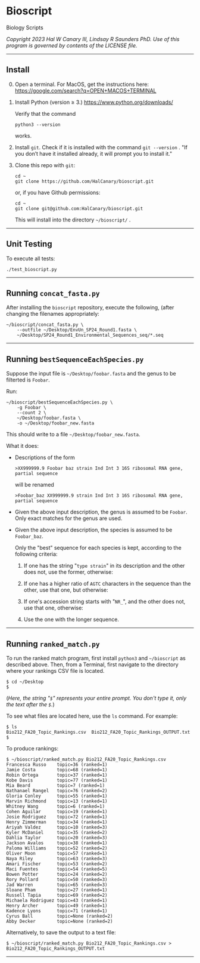 # Bioscript

Biology Scripts

*Copyright 2023 Hal W Canary III, Lindsay R Saunders PhD.*
*Use of this program is governed by contents of the LICENSE file.*

* * *

## Install

0.  Open a terminal.  For MacOS, get the instructions here:
    <https://google.com/search?q=OPEN+MACOS+TERMINAL>

1.  Install Python (version ≥ 3.) <https://www.python.org/downloads/>

    Verify that the command

    ```
    python3 --version
    ```

    works.

2.  Install `git`.  Check if it is installed with the command `git --version` .
    "If you don’t have it installed already, it will prompt you to install it."

3.  Clone this repo with `git`:

    ```
    cd ~
    git clone https://github.com/HalCanary/bioscript.git
    ```

    or, if you have Github permissions:

    ```
    cd ~
    git clone git@github.com:HalCanary/bioscript.git
    ```

    This will install into the directory `~/bioscript/` .


* * *

## Unit Testing

To execute all tests:

```
./test_bioscript.py
```

* * *

## Running `concat_fasta.py`

After installing the `bioscript` repository, execute the following, (after
changing the filenames appropriately:

```
~/bioscript/concat_fasta.py \
    --outfile ~/Desktop/EnvUn_SP24_Round1.fasta \
    ~/Desktop/SP24_Round1_Environmental_Sequences_seq/*.seq
```

* * *

## Running `bestSequenceEachSpecies.py`

Suppose the input file is `~/Desktop/foobar.fasta` and the genus to be filterted is `Foobar`.

Run:

```
~/bioscript/bestSequenceEachSpecies.py \
    -g Foobar \
    --count 2 \
    ~/Desktop/foobar.fasta \
    -o ~/Desktop/foobar_new.fasta
```

This should write to a file `~/Desktop/foobar_new.fasta`.

What it does:

*   Descriptions of the form

    ```
    >XX999999.9 Foobar baz strain Ind Int 3 16S ribosomal RNA gene, partial sequence
    ```

    will be renamed

    ```
    >Foobar_baz XX999999.9 strain Ind Int 3 16S ribosomal RNA gene, partial sequence
    ```

*   Given the above input description, the genus is assumed to be `Foobar`.
    Only exact matches for the genus are used.

*   Given the above input description, the species is assumed to be `Foobar_baz`.

    Only the "best" sequence for each species is kept, according to the
    following criteria:

    1.  If one has the string "` type strain `" in its description and the
        other does not, use the former, otherwise:

    2.  If one has a higher ratio of `AGTC` characters in the sequence than the other,
        use that one, but otherwise:

    3.  If one's accession string starts with "`NR_`", and the other does not,
        use that one, otherwise:

    4.  Use the one with the longer sequence.

* * *

## Running `ranked_match.py`

To run the ranked match program, first install `python3` and `~/bioscript` as
described above.  Then, from a Terminal, first navigate to the directory where
your rankings CSV file is located.

```
$ cd ~/Desktop
$
```

(_Here, the string "`$`" represents your entire prompt.  You don't type it,
only the text after the `$`._)

To see what files are located here, use the `ls` command.  For example:

```
$ ls
Bio212_FA20_Topic_Rankings.csv	Bio212_FA20_Topic_Rankings_OUTPUT.txt
$
```

To produce rankings:

```
$ ~/bioscript/ranked_match.py Bio212_FA20_Topic_Rankings.csv
Francesca Russo    topic=36 (ranked=1)
Jamie Costa        topic=68 (ranked=1)
Robin Ortega       topic=37 (ranked=1)
Kobe Davis         topic=77 (ranked=1)
Mia Beard          topic=7 (ranked=1)
Nathanael Rangel   topic=76 (ranked=2)
Gloria Conley      topic=55 (ranked=1)
Marvin Richmond    topic=13 (ranked=1)
Whitney Wang       topic=6 (ranked=1)
Cohen Aguilar      topic=19 (ranked=1)
Josie Rodriguez    topic=72 (ranked=1)
Henry Zimmerman    topic=34 (ranked=1)
Ariyah Valdez      topic=10 (ranked=3)
Kyler McDaniel     topic=35 (ranked=2)
Dahlia Taylor      topic=20 (ranked=3)
Jackson Avalos     topic=38 (ranked=1)
Paloma Williams    topic=52 (ranked=2)
Oliver Moon        topic=57 (ranked=1)
Naya Riley         topic=63 (ranked=3)
Amari Fischer      topic=53 (ranked=2)
Maci Fuentes       topic=54 (ranked=5)
Bowen Potter       topic=24 (ranked=2)
Rory Pollard       topic=50 (ranked=3)
Jad Warren         topic=65 (ranked=3)
Sloane Pham        topic=27 (ranked=1)
Russell Tapia      topic=69 (ranked=2)
Michaela Rodriguez topic=43 (ranked=1)
Henry Archer       topic=49 (ranked=1)
Kadence Lyons      topic=71 (ranked=1)
Cyrus Ball         topic=None (ranked=2)
Abby Decker        topic=None (ranked=2)
```

Alternatively, to save the output to a text file:

```
$ ~/bioscript/ranked_match.py Bio212_FA20_Topic_Rankings.csv > Bio212_FA20_Topic_Rankings_OUTPUT.txt
```

* * *
